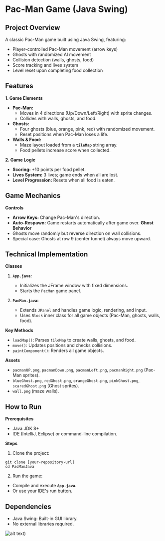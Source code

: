 # Pac-Man Game (Java Swing)

## Project Overview 
A classic Pac-Man game built using Java Swing, featuring:
* Player-controlled Pac-Man movement (arrow keys)
* Ghosts with randomized AI movement
* Collision detection (walls, ghosts, food)
* Score tracking and lives system
* Level reset upon completing food collection

## Features
**1. Game Elements**
* **Pac-Man:** 
    * Moves in 4 directions (Up/Down/Left/Right) with sprite changes.
    * Collides with walls, ghosts, and food.
* **Ghosts:**
    * Four ghosts (blue, orange, pink, red) with randomized movement.
    * Reset positions when Pac-Man loses a life.
* **Walls & Food:**
    * Maze layout loaded from a **```tileMap```** string array.
    * Food pellets increase score when collected.

**2. Game Logic**
* **Scoring:** +10 points per food pellet.
* **Lives System:** 3 lives; game ends when all are lost.
* **Level Progression:** Resets when all food is eaten.

## Game Mechanics
**Controls**
* **Arrow Keys:** Change Pac-Man's direction.
* **Auto-Respawn:** Game restarts automatically after game over.
**Ghost Behavior**
* Ghosts move randomly but reverse direction on wall collisions.
* Special case: Ghosts at row 9 (center tunnel) always move upward.

## Technical Implementation

**Classes**

1. **```App.java```:**
    * Initializes the JFrame window with fixed dimensions.
    * Starts the ```PacMan``` game panel.

2. **```PacMan.java```:**
    * Extends ```JPanel``` and handles game logic, rendering, and input.
    * Uses ```Block``` inner class for all game objects (Pac-Man, ghosts, walls, food).

**Key Methods**

* ```loadMap()```: Parses ```tileMap``` to create walls, ghosts, and food.
* ```move()```: Updates positions and checks collisions.
* ```paintComponent()```: Renders all game objects.

**Assets**

* ```pacmanUP.png```, ```pacmanDown.png```, ```pacmanLeft.png```, ```pacmanRight.png``` (Pac-Man sprites).
* ```blueGhost.png```, ```redGhost.png```, ```orangeGhost.png```, ```pinkGhost.png```, ```scaredGhost.png``` (Ghost sprites).
* ```wall.png``` (maze walls).

## How to Run
**Prerequisites**
* Java JDK 8+
* IDE (IntelliJ, Eclipse) or command-line compilation.

**Steps**
1. Clone the project:
```
git clone [your-repository-url]
cd PacManJava
```
2. Run the game:
* Compile and execute **```App.java```**.
* Or use your IDE's run button.

## Dependencies
* Java Swing: Built-in GUI library.
* No external libraries required.

![alt text](https://github.com/Nurkamila/PacManJava/blob/master/GAME.png?raw=true))
